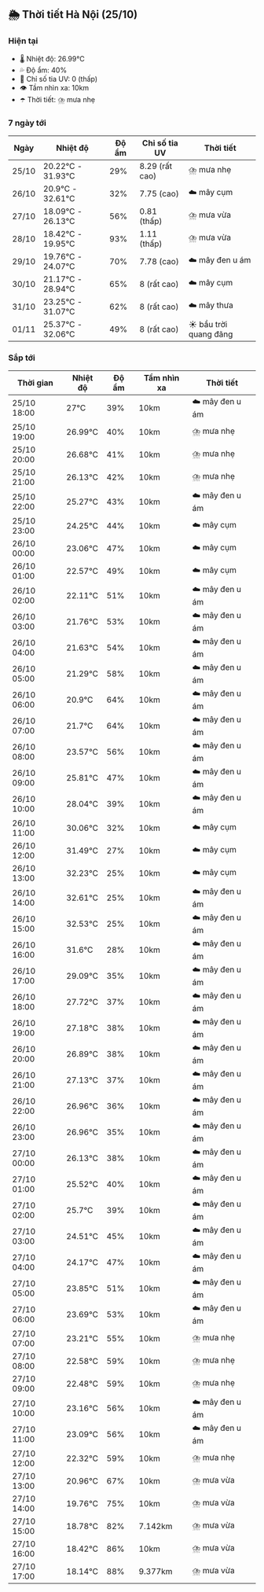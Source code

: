 ## 🌦️ Thời tiết Hà Nội (25/10)

### Hiện tại

- 🌡️ Nhiệt độ: 26.99℃
- 💦 Độ ẩm: 40%
- 🌟 Chỉ số tia UV: 0 (thấp)
- 👁️ Tầm nhìn xa: 10km
- ☂️ Thời tiết: ⛈️ mưa nhẹ

### 7 ngày tới

| Ngày | Nhiệt độ | Độ ẩm | Chỉ số tia UV | Thời tiết |
| --- | --- | --- | --- | --- |
| 25/10 | 20.22℃ - 31.93℃ | 29% | 8.29 (rất cao) | ⛈️ mưa nhẹ |
| 26/10 | 20.9℃ - 32.61℃ | 32% | 7.75 (cao) | ☁️ mây cụm |
| 27/10 | 18.09℃ - 26.13℃ | 56% | 0.81 (thấp) | ⛈️ mưa vừa |
| 28/10 | 18.42℃ - 19.95℃ | 93% | 1.11 (thấp) | ⛈️ mưa vừa |
| 29/10 | 19.76℃ - 24.07℃ | 70% | 7.78 (cao) | ☁️ mây đen u ám |
| 30/10 | 21.17℃ - 28.94℃ | 65% | 8 (rất cao) | ☁️ mây cụm |
| 31/10 | 23.25℃ - 31.07℃ | 62% | 8 (rất cao) | ☁️ mây thưa |
| 01/11 | 25.37℃ - 32.06℃ | 49% | 8 (rất cao) | ☀️ bầu trời quang đãng |

### Sắp tới

| Thời gian | Nhiệt độ | Độ ẩm | Tầm nhìn xa | Thời tiết |
| --- | --- | --- | --- | --- |
| 25/10 18:00 | 27℃ | 39% | 10km | ☁️ mây đen u ám |
| 25/10 19:00 | 26.99℃ | 40% | 10km | ⛈️ mưa nhẹ |
| 25/10 20:00 | 26.68℃ | 41% | 10km | ⛈️ mưa nhẹ |
| 25/10 21:00 | 26.13℃ | 42% | 10km | ⛈️ mưa nhẹ |
| 25/10 22:00 | 25.27℃ | 43% | 10km | ☁️ mây đen u ám |
| 25/10 23:00 | 24.25℃ | 44% | 10km | ☁️ mây cụm |
| 26/10 00:00 | 23.06℃ | 47% | 10km | ☁️ mây cụm |
| 26/10 01:00 | 22.57℃ | 49% | 10km | ☁️ mây cụm |
| 26/10 02:00 | 22.11℃ | 51% | 10km | ☁️ mây đen u ám |
| 26/10 03:00 | 21.76℃ | 53% | 10km | ☁️ mây đen u ám |
| 26/10 04:00 | 21.63℃ | 54% | 10km | ☁️ mây đen u ám |
| 26/10 05:00 | 21.29℃ | 58% | 10km | ☁️ mây đen u ám |
| 26/10 06:00 | 20.9℃ | 64% | 10km | ☁️ mây đen u ám |
| 26/10 07:00 | 21.7℃ | 64% | 10km | ☁️ mây đen u ám |
| 26/10 08:00 | 23.57℃ | 56% | 10km | ☁️ mây đen u ám |
| 26/10 09:00 | 25.81℃ | 47% | 10km | ☁️ mây đen u ám |
| 26/10 10:00 | 28.04℃ | 39% | 10km | ☁️ mây đen u ám |
| 26/10 11:00 | 30.06℃ | 32% | 10km | ☁️ mây cụm |
| 26/10 12:00 | 31.49℃ | 27% | 10km | ☁️ mây cụm |
| 26/10 13:00 | 32.23℃ | 25% | 10km | ☁️ mây cụm |
| 26/10 14:00 | 32.61℃ | 25% | 10km | ☁️ mây đen u ám |
| 26/10 15:00 | 32.53℃ | 25% | 10km | ☁️ mây đen u ám |
| 26/10 16:00 | 31.6℃ | 28% | 10km | ☁️ mây đen u ám |
| 26/10 17:00 | 29.09℃ | 35% | 10km | ☁️ mây đen u ám |
| 26/10 18:00 | 27.72℃ | 37% | 10km | ☁️ mây đen u ám |
| 26/10 19:00 | 27.18℃ | 38% | 10km | ☁️ mây đen u ám |
| 26/10 20:00 | 26.89℃ | 38% | 10km | ☁️ mây đen u ám |
| 26/10 21:00 | 27.13℃ | 37% | 10km | ☁️ mây đen u ám |
| 26/10 22:00 | 26.96℃ | 36% | 10km | ☁️ mây đen u ám |
| 26/10 23:00 | 26.96℃ | 35% | 10km | ☁️ mây đen u ám |
| 27/10 00:00 | 26.13℃ | 38% | 10km | ☁️ mây đen u ám |
| 27/10 01:00 | 25.52℃ | 40% | 10km | ☁️ mây đen u ám |
| 27/10 02:00 | 25.7℃ | 39% | 10km | ☁️ mây đen u ám |
| 27/10 03:00 | 24.51℃ | 45% | 10km | ☁️ mây đen u ám |
| 27/10 04:00 | 24.17℃ | 47% | 10km | ☁️ mây đen u ám |
| 27/10 05:00 | 23.85℃ | 51% | 10km | ☁️ mây đen u ám |
| 27/10 06:00 | 23.69℃ | 53% | 10km | ☁️ mây đen u ám |
| 27/10 07:00 | 23.21℃ | 55% | 10km | ⛈️ mưa nhẹ |
| 27/10 08:00 | 22.58℃ | 59% | 10km | ⛈️ mưa nhẹ |
| 27/10 09:00 | 22.48℃ | 59% | 10km | ⛈️ mưa nhẹ |
| 27/10 10:00 | 23.16℃ | 56% | 10km | ☁️ mây đen u ám |
| 27/10 11:00 | 23.09℃ | 56% | 10km | ☁️ mây đen u ám |
| 27/10 12:00 | 22.32℃ | 59% | 10km | ⛈️ mưa nhẹ |
| 27/10 13:00 | 20.96℃ | 67% | 10km | ⛈️ mưa vừa |
| 27/10 14:00 | 19.76℃ | 75% | 10km | ⛈️ mưa vừa |
| 27/10 15:00 | 18.78℃ | 82% | 7.142km | ⛈️ mưa vừa |
| 27/10 16:00 | 18.42℃ | 86% | 10km | ⛈️ mưa vừa |
| 27/10 17:00 | 18.14℃ | 88% | 9.377km | ⛈️ mưa vừa |
